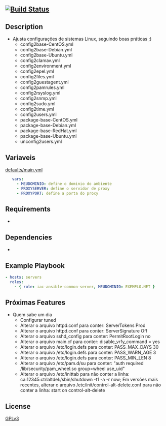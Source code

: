 [![Build Status](https://travis-ci.org/wluisaraujo/iac-ansible-common-server.svg?branch=master)](https://travis-ci.org/wluisaraujo/iac-ansible-common-server)
------------

Description
------------

* Ajusta configurações de sistemas Linux, seguindo boas práticas ;)
  - config2base-CentOS.yml
  - config2base-Debian.yml
  - config2base-Ubuntu.yml
  - config2clamav.yml
  - config2environment.yml
  - config2epel.yml
  - config2files.yml
  - config2guestagent.yml
  - config2pamrules.yml
  - config2rsyslog.yml
  - config2snmp.yml
  - config2sudo.yml
  - config2time.yml
  - config2users.yml
  - package-base-CentOS.yml
  - package-base-Debian.yml
  - package-base-RedHat.yml
  - package-base-Ubuntu.yml
  - unconfig2users.yml

Variaveis
------------

[defaults/main.yml](defaults/main.yml)

```yaml
   vars:
     - MEUDOMINIO: define o dominio do ambiente
     - PROXYSERVER: define o servidor de proxy
     - PROXYPORT: define a porta do proxy
```     
     

Requirements
------------

*

Dependencies
------------

*

Example Playbook
----------------

```yaml
- hosts: servers
  roles:
    - { role: iac-ansible-common-server, MEUDOMINIO: EXEMPLO.NET }
```

Próximas Features
----------------

* Quem sabe um dia
  - Configurar tuned
  - Alterar o arquivo httpd.conf para conter: ServerTokens Prod
  - Alterar o arquivo httpd.conf para conter: ServerSignature Off
  - Alterar o arquivo sshd_config para conter: PermitRootLogin no
  - Alterar o arquivo main.cf para conter: disable_vrfy_command = yes
  - Alterar o arquivo /etc/login.defs para conter: PASS_MAX_DAYS 30
  - Alterar o arquivo /etc/login.defs para conter: PASS_WARN_AGE 3
  - Alterar o arquivo /etc/login.defs para conter: PASS_MIN_LEN 8
  - Alterar o arquivo /etc/pam.d/su para conter: "auth       required     /lib/security/pam_wheel.so group=wheel use_uid"
  - Alterar o arquivo /etc/inittab para não conter a linha: ca:12345:ctrlaltdel:/sbin/shutdown -t1 -a -r now; Em versões mais recentes, alterar o arquivo /etc/init/control-alt-delete.conf para não conter a linha: start on control-alt-delete

		 
License
-------

[GPLv3](https://www.gnu.org/licenses/gpl-3.0.pt-br.html)
